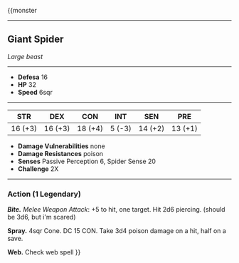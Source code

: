 {{monster
___
## Giant Spider
*Large beast* 
___
- **Defesa** 16
- **HP** 32
- **Speed** 6sqr
___
|   STR   |   DEX   |   CON   |  INT   |   SEN   |   PRE   |
|:-------:|:-------:|:-------:|:------:|:-------:|:-------:|
| 16 (+3) | 16 (+3) | 18 (+4) | 5 (-3) | 14 (+2) | 13 (+1) |
- **Damage Vulnerabilities** none
- **Damage Resistances** poison
- **Senses** Passive Perception 6, Spider Sense 20
- **Challenge** 2X
___
### Action (1 Legendary)

***Bite.*** *Melee Weapon Attack*: +5 to hit, one target. Hit 2d6 piercing. (should be 3d6, but i'm scared)

**Spray.** 4sqr Cone. DC 15 CON. Take 3d4 poison damage on a hit, half on a save.

**Web.** Check web spell
}}